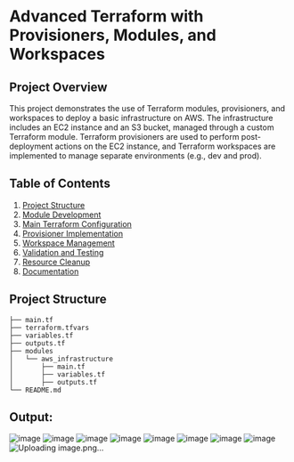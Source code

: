 # Advanced Terraform with Provisioners, Modules, and Workspaces

## Project Overview

This project demonstrates the use of Terraform modules, provisioners, and workspaces to deploy a basic infrastructure on AWS. The infrastructure includes an EC2 instance and an S3 bucket, managed through a custom Terraform module. Terraform provisioners are used to perform post-deployment actions on the EC2 instance, and Terraform workspaces are implemented to manage separate environments (e.g., dev and prod).

## Table of Contents

1. [Project Structure](#project-structure)
2. [Module Development](#module-development)
3. [Main Terraform Configuration](#main-terraform-configuration)
4. [Provisioner Implementation](#provisioner-implementation)
5. [Workspace Management](#workspace-management)
6. [Validation and Testing](#validation-and-testing)
7. [Resource Cleanup](#resource-cleanup)
8. [Documentation](#documentation)

## Project Structure

```plaintext
├── main.tf
├── terraform.tfvars
├── variables.tf
├── outputs.tf
├── modules
│   └── aws_infrastructure
│       ├── main.tf
│       ├── variables.tf
│       ├── outputs.tf
└── README.md
```



## Output:

![image](https://github.com/user-attachments/assets/734d7c16-0aa0-457d-9d12-188c96528aaf)
![image](https://github.com/user-attachments/assets/cf6ffe99-425a-4298-a3dc-9349c089fd73)
![image](https://github.com/user-attachments/assets/ce15cb61-c547-49e2-8642-85fa8ef4ef71)
![image](https://github.com/user-attachments/assets/6910115e-d2d5-495b-81be-c64025c335a1)
![image](https://github.com/user-attachments/assets/893bae68-e810-481e-bc40-dbb82445481f)
![image](https://github.com/user-attachments/assets/a87e5629-8fd8-4a13-8a5f-eb851c8f68c3)
![image](https://github.com/user-attachments/assets/93b3b7ce-c032-4905-b6e4-bc14eda585fa)
![image](https://github.com/user-attachments/assets/f14256dc-57cf-40b9-b847-84c94309935a)
![Uploading image.png…]()







